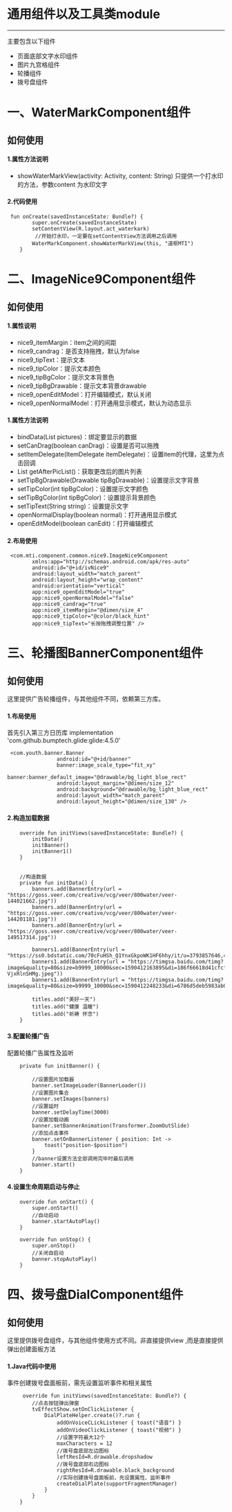 # 通用组件以及工具类module
---
主要包含以下组件
* 页面底部文字水印组件
* 图片九宫格组件
* 轮播组件
* 拨号盘组件

# 一、WaterMarkComponent组件
## 如何使用
#### 1.属性方法说明
* showWaterMarkView(activity: Activity, content: String)
只提供一个打水印的方法，参数content 为水印文字

#### 2.代码使用
```
 fun onCreate(savedInstanceState: Bundle?) {
        super.onCreate(savedInstanceState)
        setContentView(R.layout.act_waterkark)
         //开始打水印，一定要在setContentView方法调用之后调用
        WaterMarkComponent.showWaterMarkView(this, "道枢MTI")
    }
```

# 二、ImageNice9Component组件
## 如何使用
#### 1.属性说明
* nice9_itemMargin：item之间的间距
* nice9_candrag：是否支持拖拽，默认为false
* nice9_tipText：提示文本
* nice9_tipColor：提示文本颜色
* nice9_tipBgColor：提示文本背景色
* nice9_tipBgDrawable：提示文本背景drawable
* nice9_openEditModel：打开编辑模式，默认关闭
* nice9_openNormalModel：打开通用显示模式，默认为动态显示

#### 1.属性方法说明
* bindData(List<String> pictures)：绑定要显示的数据
* setCanDrag(boolean canDrag)：设置是否可以拖拽
* setItemDelegate(ItemDelegate itemDelegate)：设置item的代理，这里为点击回调
* List<String> getAfterPicList()：获取更改后的图片列表
* setTipBgDrawable(Drawable tipBgDrawable)：设置提示文字背景
* setTipColor(int tipBgColor)：设置提示文字颜色
* setTipBgColor(int tipBgColor)：设置提示背景颜色
* setTipText(String string)：设置提示文字
* openNormalDisplay(boolean normal)：打开通用显示模式
* openEditModel(boolean canEdit)：打开编辑模式

#### 2.布局使用
```
 <com.mti.component.common.nice9.ImageNice9Component 
        xmlns:app="http://schemas.android.com/apk/res-auto"
        android:id="@+id/ivNice9"
        android:layout_width="match_parent"
        android:layout_height="wrap_content"
        android:orientation="vertical"
        app:nice9_openEditModel="true"
        app:nice9_openNormalModel="false"
        app:nice9_candrag="true"
        app:nice9_itemMargin="@dimen/size_4"
        app:nice9_tipColor="@color/black_hint"
        app:nice9_tipText="长按拖拽调整位置" />
```

# 三、轮播图BannerComponent组件
## 如何使用
这里提供广告轮播组件，与其他组件不同，依赖第三方库。

#### 1.布局使用
首先引入第三方日历库
implementation 'com.github.bumptech.glide:glide:4.5.0'
```
 <com.youth.banner.Banner
                android:id="@+id/banner"
                banner:image_scale_type="fit_xy"
                banner:banner_default_image="@drawable/bg_light_blue_rect"
                android:layout_margin="@dimen/size_12"
                android:background="@drawable/bg_light_blue_rect"
                android:layout_width="match_parent"
                android:layout_height="@dimen/size_130" />
```

#### 2.构造加载数据

```
    override fun initViews(savedInstanceState: Bundle?) {
        initData()
        initBanner()
        initBanner1()
    }
    
    
    //构造数据
    private fun initData() {
        banners.add(BannerEntry(url = "https://goss.veer.com/creative/vcg/veer/800water/veer-144021662.jpg"))
        banners.add(BannerEntry(url = "https://goss.veer.com/creative/vcg/veer/800water/veer-144201181.jpg"))
        banners.add(BannerEntry(url = "https://goss.veer.com/creative/vcg/veer/800water/veer-149517314.jpg"))

        banners1.add(BannerEntry(url = "https://ss0.bdstatic.com/70cFuHSh_Q1YnxGkpoWK1HF6hhy/it/u=3793857646,451898184&fm=26&gp=0.jpg"))
        banners1.add(BannerEntry(url = "https://timgsa.baidu.com/timg?image&quality=80&size=b9999_10000&sec=1590412163895&di=186f66618d41cfcf1d5faa3b39aa0b06&imgtype=0&src=http%3A%2F%2Fimage.biaobaiju.com%2Fuploads%2F20190807%2F14%2F1565158609-VjxRlnSHMg.jpeg"))
        banners1.add(BannerEntry(url = "https://timgsa.baidu.com/timg?image&quality=80&size=b9999_10000&sec=1590412248233&di=6786d5deb5983ab0bf97972ea24cfd6e&imgtype=0&src=http%3A%2F%2Fimg2.imgtn.bdimg.com%2Fit%2Fu%3D3947860992%2C1668231400%26fm%3D214%26gp%3D0.jpg"))

        titles.add("美好一天")
        titles.add("健康 温暖")
        titles.add("祈祷 怀念")
    }
```

#### 3.配置轮播广告
配置轮播广告属性及监听
```
    private fun initBanner() {

        //设置图片加载器
        banner.setImageLoader(BannerLoader())
        //设置图片集合
        banner.setImages(banners)
        //设置延时
        banner.setDelayTime(3000)
        //设置加载动画
        banner.setBannerAnimation(Transformer.ZoomOutSlide)
        //添加点击事件
        banner.setOnBannerListener { position: Int ->
            toast("position-$position")
        }
        //banner设置方法全部调用完毕时最后调用
        banner.start()
    }
```

#### 4.设置生命周期启动与停止
```
    override fun onStart() {
        super.onStart()
        //自动启动
        banner.startAutoPlay()
    }

    override fun onStop() {
        super.onStop()
        //关闭自启动
        banner.stopAutoPlay()
    }
```

# 四、拨号盘DialComponent组件
## 如何使用
这里提供拨号盘组件，与其他组件使用方式不同。非直接提供view ,而是直接提供弹出创建面板方法

#### 1.Java代码中使用
事件创建拨号盘面板前，需先设置监听事件和相关属性

```
     override fun initViews(savedInstanceState: Bundle?) {
        //点击按钮弹出弹窗
        tvEffectShow.setOnClickListener {
            DialPlateHelper.create()?.run {
                addOnVoiceCLickListener { toast("语音") }
                addOnVideoClickListener { toast("视频") }
                //设置字符最大12个
                maxCharacters = 12
                //拨号盘底部左边图标
                leftResId=R.drawable.dropshadow
                //拨号盘底部右边图标
                rightResId=R.drawable.black_background
                //实际创建拨号盘面板前，先设置属性、监听事件
                createDialPlate(supportFragmentManager)
            }
        }
    }

```